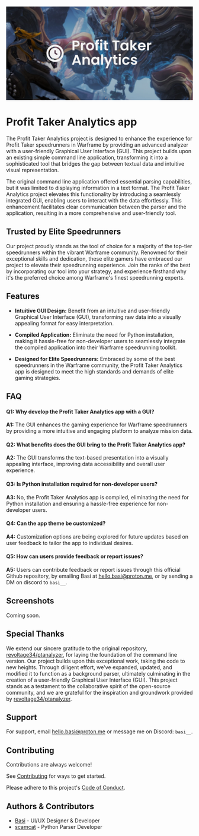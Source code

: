 ![project header](assets/PT_Analytics.png "Profit Taker Analytics")

# Profit Taker Analytics app

The Profit Taker Analytics project is designed to enhance the experience for Profit Taker speedrunners in Warframe by providing an advanced analyzer with a user-friendly Graphical User Interface (GUI). This project builds upon an existing simple command line application, transforming it into a sophisticated tool that bridges the gap between textual data and intuitive visual representation.

The original command line application offered essential parsing capabilities, but it was limited to displaying information in a text format. The Profit Taker Analytics project elevates this functionality by introducing a seamlessly integrated GUI, enabling users to interact with the data effortlessly. This enhancement facilitates clear communication between the parser and the application, resulting in a more comprehensive and user-friendly tool.

## Trusted by Elite Speedrunners

Our project proudly stands as the tool of choice for a majority of the top-tier speedrunners within the vibrant Warframe community. Renowned for their exceptional skills and dedication, these elite gamers have embraced our project to elevate their speedrunning experience. Join the ranks of the best by incorporating our tool into your strategy, and experience firsthand why it's the preferred choice among Warframe's finest speedrunning experts.

## Features

- **Intuitive GUI Design:** Benefit from an intuitive and user-friendly Graphical User Interface (GUI), transforming raw data into a visually appealing format for easy interpretation.

- **Compiled Application:** Eliminate the need for Python installation, making it hassle-free for non-developer users to seamlessly integrate the compiled application into their Warframe speedrunning toolkit.

- **Designed for Elite Speedrunners:** Embraced by some of the best speedrunners in the Warframe community, the Profit Taker Analytics app is designed to meet the high standards and demands of elite gaming strategies.
## FAQ

#### Q1: Why develop the Profit Taker Analytics app with a GUI?

**A1:** The GUI enhances the gaming experience for Warframe speedrunners by providing a more intuitive and engaging platform to analyze mission data.

#### Q2: What benefits does the GUI bring to the Profit Taker Analytics app?

**A2:** The GUI transforms the text-based presentation into a visually appealing interface, improving data accessibility and overall user experience.

#### Q3: Is Python installation required for non-developer users?

**A3:** No, the Profit Taker Analytics app is compiled, eliminating the need for Python installation and ensuring a hassle-free experience for non-developer users.

#### Q4: Can the app theme be customized?

**A4:** Customization options are being explored for future updates based on user feedback to tailor the app to individual desires.

#### Q5: How can users provide feedback or report issues?

**A5:** Users can contribute feedback or report issues through this official Github repository, by emailing Basi at hello.basi@proton.me, or by sending a DM on discord to ``basi__``.

## Screenshots

Coming soon.

## Special Thanks

We extend our sincere gratitude to the original repository, [revoltage34/ptanalyzer](https://github.com/revoltage34/ptanalyzer), for laying the foundation of the command line version. Our project builds upon this exceptional work, taking the code to new heights. Through diligent effort, we've expanded, updated, and modified it to function as a background parser, ultimately culminating in the creation of a user-friendly Graphical User Interface (GUI). This project stands as a testament to the collaborative spirit of the open-source community, and we are grateful for the inspiration and groundwork provided by [revoltage34/ptanalyzer](https://github.com/revoltage34/ptanalyzer).

## Support

For support, email hello.basi@proton.me or message me on Discord: ``basi__``.

## Contributing

Contributions are always welcome!

See [Contributing](CONTRIBUTING.md) for ways to get started.

Please adhere to this project's [Code of Conduct](CODE_OF_CONDUCT.md).

## Authors & Contributors

- [Basi](https://github.com/Basiiii) - UI/UX Designer & Developer
- [scamcat](https://github.com/ScamCatt) - Python Parser Developer
